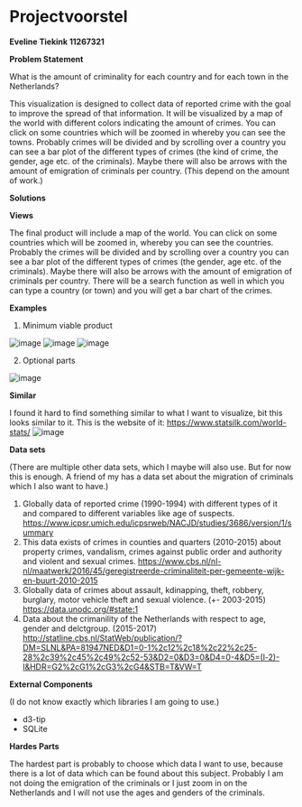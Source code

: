 # Projectvoorstel

__Eveline Tiekink		11267321__

**Problem Statement**

What is the amount of criminality for each country and for each town in the Netherlands?

This visualization is designed to collect data of reported crime with the goal to improve the spread of that information. It will be visualized by a map of the world with different colors indicating the amount of crimes. You can click on some countries which will be zoomed in whereby you can see the towns. Probably crimes will be divided and by scrolling over a country you can see a bar plot of the different types of crimes (the kind of crime, the gender, age etc. of the criminals). Maybe there will also be arrows with the amount of emigration of criminals per country. (This depend on the amount of work.)

**Solutions**

__Views__

The final product will include a map of the world. You can click on some countries which will be zoomed in, whereby you can see the countries. Probably the crimes will be divided and by scrolling over a country you can see a bar plot of the different types of crimes (the gender, age etc. of the criminals). Maybe there will also be arrows with the amount of emigration of criminals per country.
There will be a search function as well in which you can type a country (or town) and you will get a bar chart of the crimes.

__Examples__

1. Minimum viable product

![image](https://user-images.githubusercontent.com/43990565/48984252-d07a5080-f0f9-11e8-8a0a-82f3e4b236ef.png)
![image](https://user-images.githubusercontent.com/43990565/48984323-880f6280-f0fa-11e8-8328-6b5be862c177.png)
![image](https://user-images.githubusercontent.com/43990565/48984476-41226c80-f0fc-11e8-8a8c-bdedfdab741b.png)

2. Optional parts

![image](https://user-images.githubusercontent.com/43990565/48984524-ca39a380-f0fc-11e8-8a78-7dd77be4d73b.png)


__Similar__

I found it hard to find something similar to what I want to visualize, bit this looks similar to it.
This is the website of it: https://www.statsilk.com/world-stats/
![image](https://user-images.githubusercontent.com/43990565/48984633-55ffff80-f0fe-11e8-8b29-8b42dbd52b53.png)


__Data sets__

(There are multiple other data sets, which I maybe will also use. But for now this is enough. A friend of my has a data set about the migration of criminals which I also want to have.)
1. Globally data of reported crime (1990-1994) with different types of it and compared to different variables like age of suspects. 
https://www.icpsr.umich.edu/icpsrweb/NACJD/studies/3686/version/1/summary
2. This data exists of crimes in counties and quarters (2010-2015) about property crimes, vandalism, crimes against public order and authority and violent and sexual crimes.
https://www.cbs.nl/nl-nl/maatwerk/2016/45/geregistreerde-criminaliteit-per-gemeente-wijk-en-buurt-2010-2015
3. Globally data of crimes about assault, kdinapping, theft, robbery, burglary, motor vehicle theft and sexual violence. (+- 2003-2015)
https://data.unodc.org/#state:1
4. Data about the crimanility of the Netherlands with respect to age, gender and delctgroup. (2015-2017) 
http://statline.cbs.nl/StatWeb/publication/?DM=SLNL&PA=81947NED&D1=0-1%2c12%2c18%2c22%2c25-28%2c39%2c45%2c49%2c52-53&D2=0&D3=0&D4=0-4&D5=(l-2)-l&HDR=G2%2cG1%2cG3%2cG4&STB=T&VW=T

__External Components__

(I do not know exactly which libraries I am going to use.)
* d3-tip 
* SQLite

__Hardes Parts__

The hardest part is probably to choose which data I want to use, because there is a lot of data which can be found about this subject. Probably I am not doing the emigration of the criminals or I just zoom in on the Netherlands and I will not use the ages and genders of the criminals.
